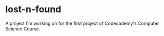 # lost-n-found
A project I'm working on for the first project of Codecademy's Computer Science Course.
